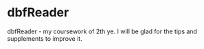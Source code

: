 dbfReader
=========

dbfReader - my coursework of 2th ye. I will be glad for the tips and supplements to improve it.
